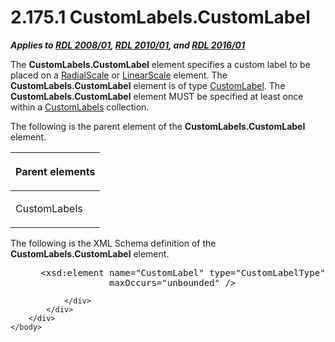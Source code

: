 <html dir="LTR" xmlns:mshelp="http://msdn.microsoft.com/mshelp" xmlns:ddue="http://ddue.schemas.microsoft.com/authoring/2003/5" xmlns:xlink="http://www.w3.org/1999/xlink" xmlns:tool="http://www.microsoft.com/tooltip">
    <head>
        <meta http-equiv="Content-Type" content="text/html; CHARSET=utf-8"></meta>
        <meta name="save" content="history"></meta>
        <title>2.175.1 CustomLabels.CustomLabel</title>
        <xml>
            <mshelp:toctitle title="2.175.1 CustomLabels.CustomLabel"></mshelp:toctitle>
            <mshelp:rltitle title="[MS-RDL]: CustomLabels.CustomLabel"></mshelp:rltitle>
            <mshelp:keyword index="A" term="6794cf7b-8f18-4c3d-b750-0b1a954810ab"></mshelp:keyword>
            <mshelp:attr name="DCSext.ContentType" value="open specification"></mshelp:attr>
            <mshelp:attr name="AssetID" value="6794cf7b-8f18-4c3d-b750-0b1a954810ab"></mshelp:attr>
            <mshelp:attr name="TopicType" value="kbRef"></mshelp:attr>
            <mshelp:attr name="DCSext.Title" value="[MS-RDL]: CustomLabels.CustomLabel" />
        </xml>
    </head>
    <body>
        <div id="header">
            <h1 class="heading">2.175.1 CustomLabels.CustomLabel</h1>
        </div>
        <div id="mainSection">
            <div id="mainBody">
                <div id="allHistory" class="saveHistory"></div>
                <div id="sectionSection0" class="section" name="collapseableSection">
                    

<p><b><i>Applies to </i></b><a href="1e855f94-4617-47e4-b89e-0856c6cb420f.html"><b><i>RDL 2008/01</i></b></a><b><i>,
</i></b><a href="3428e690-a348-4ec7-8a6a-8efb42d2cdee.html"><b><i>RDL 2010/01</i></b></a><b><i>,
and </i></b><a href="52ce3983-2bfc-4e72-9359-42aaf5fe4509.html"><b><i>RDL 2016/01</i></b></a></p>

<p>The <b>CustomLabels.CustomLabel</b> element specifies a
custom label to be placed on a <a href="86468d9f-c561-4b50-a689-5dfccfde8495.html">RadialScale</a> or <a href="744f8b40-7ad5-4652-94a1-76ae5df59389.html">LinearScale</a> element. The <b>CustomLabels.CustomLabel</b>
element is of type <a href="519139e8-6188-4286-b148-dfd76a0a6be4.html">CustomLabel</a>.
The <b>CustomLabels.CustomLabel</b> element MUST be specified at least once
within a <a href="b563b913-9d20-4bc8-b366-4558c8ca280f.html">CustomLabels</a>
collection.</p>

<p>The following is the parent element of the <b>CustomLabels.CustomLabel</b>
element.</p>

<table>
 <thead>
  <tr>
   <th>
   <p>Parent elements</p>
   </th>
  </tr>
 </thead>
 <tr>
  <td>
  <p>CustomLabels</p>
  </td>
 </tr>
</table>

<p>The following is the XML Schema definition of the <b>CustomLabels.CustomLabel</b>
element.</p>

<dl>
<dd>
<div><pre> &lt;xsd:element name=&quot;CustomLabel&quot; type=&quot;CustomLabelType&quot; minOccurs=&quot;1&quot; 
              maxOccurs=&quot;unbounded&quot; /&gt;
</pre></div>
</dd></dl>


                </div>
            </div>
        </div>
    </body>
</html>